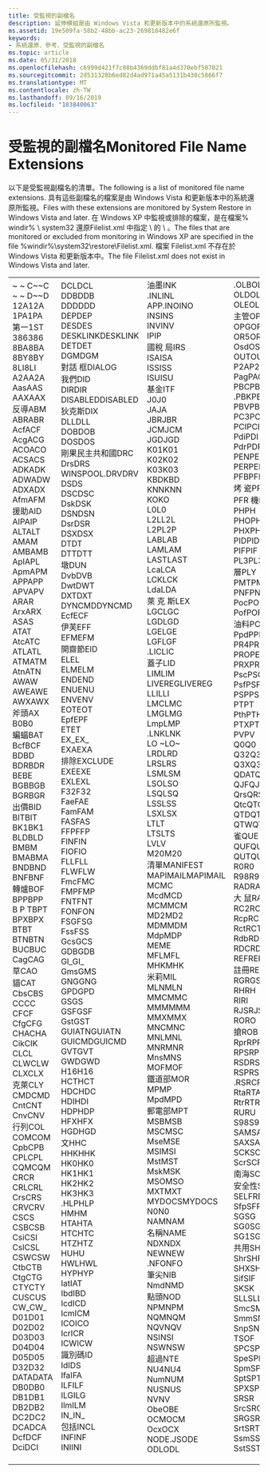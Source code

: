 ```yaml
---
title: 受監視的副檔名
description: 延伸模組是由 Windows Vista 和更新版本中的系統還原所監視。
ms.assetid: 19e509fa-58b2-48bb-ac23-269818482e6f
keywords:
- 系統還原、參考、受監視的副檔名
ms.topic: article
ms.date: 05/31/2018
ms.openlocfilehash: c6999d421f7c08b4369ddbf81a4d370ebf507021
ms.sourcegitcommit: 2d531328b6ed82d4ad971a45a5131b430c5866f7
ms.translationtype: MT
ms.contentlocale: zh-TW
ms.lasthandoff: 09/16/2019
ms.locfileid: "103840063"
---
```

# <a name="monitored-file-name-extensions"></a><span data-ttu-id="a0ec4-104">受監視的副檔名</span><span class="sxs-lookup"><span data-stu-id="a0ec4-104">Monitored File Name Extensions</span></span>

<span data-ttu-id="a0ec4-105">以下是受監視副檔名的清單。</span><span class="sxs-lookup"><span data-stu-id="a0ec4-105">The following is a list of monitored file name extensions.</span></span> <span data-ttu-id="a0ec4-106">具有這些副檔名的檔案是由 Windows Vista 和更新版本中的系統還原所監視。</span><span class="sxs-lookup"><span data-stu-id="a0ec4-106">Files with these extensions are monitored by System Restore in Windows Vista and later.</span></span> <span data-ttu-id="a0ec4-107">在 Windows XP 中監視或排除的檔案，是在檔案% windir% \\ system32 還原Filelist.xml 中指定 \\ 的 \\ 。</span><span class="sxs-lookup"><span data-stu-id="a0ec4-107">The files that are monitored or excluded from monitoring in Windows XP are specified in the file %windir%\\system32\\restore\\Filelist.xml.</span></span> <span data-ttu-id="a0ec4-108">檔案 Filelist.xml 不存在於 Windows Vista 和更新版本中。</span><span class="sxs-lookup"><span data-stu-id="a0ec4-108">The file Filelist.xml does not exist in Windows Vista and later.</span></span>



<table>
<tbody>
<tr class="odd">
<td><dl> <span data-ttu-id="a0ec4-109">~ ~ C</span><span class="sxs-lookup"><span data-stu-id="a0ec4-109">~~C</span></span><br />
<span data-ttu-id="a0ec4-110">~ ~ D</span><span class="sxs-lookup"><span data-stu-id="a0ec4-110">~~D</span></span><br />
<span data-ttu-id="a0ec4-111">12A</span><span class="sxs-lookup"><span data-stu-id="a0ec4-111">12A</span></span><br />
<span data-ttu-id="a0ec4-112">1PA</span><span class="sxs-lookup"><span data-stu-id="a0ec4-112">1PA</span></span><br />
<span data-ttu-id="a0ec4-113">第一</span><span class="sxs-lookup"><span data-stu-id="a0ec4-113">1ST</span></span><br />
<span data-ttu-id="a0ec4-114">386</span><span class="sxs-lookup"><span data-stu-id="a0ec4-114">386</span></span><br />
<span data-ttu-id="a0ec4-115">8BA</span><span class="sxs-lookup"><span data-stu-id="a0ec4-115">8BA</span></span><br />
<span data-ttu-id="a0ec4-116">8BY</span><span class="sxs-lookup"><span data-stu-id="a0ec4-116">8BY</span></span><br />
<span data-ttu-id="a0ec4-117">8LI</span><span class="sxs-lookup"><span data-stu-id="a0ec4-117">8LI</span></span><br />
<span data-ttu-id="a0ec4-118">A2A</span><span class="sxs-lookup"><span data-stu-id="a0ec4-118">A2A</span></span><br />
<span data-ttu-id="a0ec4-119">Aas</span><span class="sxs-lookup"><span data-stu-id="a0ec4-119">AAS</span></span><br />
<span data-ttu-id="a0ec4-120">AAX</span><span class="sxs-lookup"><span data-stu-id="a0ec4-120">AAX</span></span><br />
<span data-ttu-id="a0ec4-121">反導</span><span class="sxs-lookup"><span data-stu-id="a0ec4-121">ABM</span></span><br />
<span data-ttu-id="a0ec4-122">ABR</span><span class="sxs-lookup"><span data-stu-id="a0ec4-122">ABR</span></span><br />
<span data-ttu-id="a0ec4-123">Acf</span><span class="sxs-lookup"><span data-stu-id="a0ec4-123">ACF</span></span><br />
<span data-ttu-id="a0ec4-124">Acg</span><span class="sxs-lookup"><span data-stu-id="a0ec4-124">ACG</span></span><br />
<span data-ttu-id="a0ec4-125">ACO</span><span class="sxs-lookup"><span data-stu-id="a0ec4-125">ACO</span></span><br />
<span data-ttu-id="a0ec4-126">ACS</span><span class="sxs-lookup"><span data-stu-id="a0ec4-126">ACS</span></span><br />
<span data-ttu-id="a0ec4-127">ADK</span><span class="sxs-lookup"><span data-stu-id="a0ec4-127">ADK</span></span><br />
<span data-ttu-id="a0ec4-128">ADW</span><span class="sxs-lookup"><span data-stu-id="a0ec4-128">ADW</span></span><br />
<span data-ttu-id="a0ec4-129">ADX</span><span class="sxs-lookup"><span data-stu-id="a0ec4-129">ADX</span></span><br />
<span data-ttu-id="a0ec4-130">Afm</span><span class="sxs-lookup"><span data-stu-id="a0ec4-130">AFM</span></span><br />
<span data-ttu-id="a0ec4-131">援助</span><span class="sxs-lookup"><span data-stu-id="a0ec4-131">AID</span></span><br />
<span data-ttu-id="a0ec4-132">AIP</span><span class="sxs-lookup"><span data-stu-id="a0ec4-132">AIP</span></span><br />
<span data-ttu-id="a0ec4-133">ALT</span><span class="sxs-lookup"><span data-stu-id="a0ec4-133">ALT</span></span><br />
<span data-ttu-id="a0ec4-134">AM</span><span class="sxs-lookup"><span data-stu-id="a0ec4-134">AM</span></span><br />
<span data-ttu-id="a0ec4-135">AMB</span><span class="sxs-lookup"><span data-stu-id="a0ec4-135">AMB</span></span><br />
<span data-ttu-id="a0ec4-136">Apl</span><span class="sxs-lookup"><span data-stu-id="a0ec4-136">APL</span></span><br />
<span data-ttu-id="a0ec4-137">Apm</span><span class="sxs-lookup"><span data-stu-id="a0ec4-137">APM</span></span><br />
<span data-ttu-id="a0ec4-138">APP</span><span class="sxs-lookup"><span data-stu-id="a0ec4-138">APP</span></span><br />
<span data-ttu-id="a0ec4-139">APV</span><span class="sxs-lookup"><span data-stu-id="a0ec4-139">APV</span></span><br />
<span data-ttu-id="a0ec4-140">AR</span><span class="sxs-lookup"><span data-stu-id="a0ec4-140">AR</span></span><br />
<span data-ttu-id="a0ec4-141">Arx</span><span class="sxs-lookup"><span data-stu-id="a0ec4-141">ARX</span></span><br />
<span data-ttu-id="a0ec4-142">AS</span><span class="sxs-lookup"><span data-stu-id="a0ec4-142">AS</span></span><br />
<span data-ttu-id="a0ec4-143">AT</span><span class="sxs-lookup"><span data-stu-id="a0ec4-143">AT</span></span><br />
<span data-ttu-id="a0ec4-144">Atc</span><span class="sxs-lookup"><span data-stu-id="a0ec4-144">ATC</span></span><br />
<span data-ttu-id="a0ec4-145">ATL</span><span class="sxs-lookup"><span data-stu-id="a0ec4-145">ATL</span></span><br />
<span data-ttu-id="a0ec4-146">ATM</span><span class="sxs-lookup"><span data-stu-id="a0ec4-146">ATM</span></span><br />
<span data-ttu-id="a0ec4-147">Atn</span><span class="sxs-lookup"><span data-stu-id="a0ec4-147">ATN</span></span><br />
<span data-ttu-id="a0ec4-148">AW</span><span class="sxs-lookup"><span data-stu-id="a0ec4-148">AW</span></span><br />
<span data-ttu-id="a0ec4-149">AWE</span><span class="sxs-lookup"><span data-stu-id="a0ec4-149">AWE</span></span><br />
<span data-ttu-id="a0ec4-150">AWX</span><span class="sxs-lookup"><span data-stu-id="a0ec4-150">AWX</span></span><br />
<span data-ttu-id="a0ec4-151">斧頭</span><span class="sxs-lookup"><span data-stu-id="a0ec4-151">AX</span></span><br />
<span data-ttu-id="a0ec4-152">B0</span><span class="sxs-lookup"><span data-stu-id="a0ec4-152">B0</span></span><br />
<span data-ttu-id="a0ec4-153">蝙蝠</span><span class="sxs-lookup"><span data-stu-id="a0ec4-153">BAT</span></span><br />
<span data-ttu-id="a0ec4-154">Bcf</span><span class="sxs-lookup"><span data-stu-id="a0ec4-154">BCF</span></span><br />
<span data-ttu-id="a0ec4-155">BD</span><span class="sxs-lookup"><span data-stu-id="a0ec4-155">BD</span></span><br />
<span data-ttu-id="a0ec4-156">BDR</span><span class="sxs-lookup"><span data-stu-id="a0ec4-156">BDR</span></span><br />
<span data-ttu-id="a0ec4-157">BE</span><span class="sxs-lookup"><span data-stu-id="a0ec4-157">BE</span></span><br />
<span data-ttu-id="a0ec4-158">BGB</span><span class="sxs-lookup"><span data-stu-id="a0ec4-158">BGB</span></span><br />
<span data-ttu-id="a0ec4-159">BGR</span><span class="sxs-lookup"><span data-stu-id="a0ec4-159">BGR</span></span><br />
<span data-ttu-id="a0ec4-160">出價</span><span class="sxs-lookup"><span data-stu-id="a0ec4-160">BID</span></span><br />
<span data-ttu-id="a0ec4-161">BIT</span><span class="sxs-lookup"><span data-stu-id="a0ec4-161">BIT</span></span><br />
<span data-ttu-id="a0ec4-162">BK1</span><span class="sxs-lookup"><span data-stu-id="a0ec4-162">BK1</span></span><br />
<span data-ttu-id="a0ec4-163">BLD</span><span class="sxs-lookup"><span data-stu-id="a0ec4-163">BLD</span></span><br />
<span data-ttu-id="a0ec4-164">BM</span><span class="sxs-lookup"><span data-stu-id="a0ec4-164">BM</span></span><br />
<span data-ttu-id="a0ec4-165">BMA</span><span class="sxs-lookup"><span data-stu-id="a0ec4-165">BMA</span></span><br />
<span data-ttu-id="a0ec4-166">BND</span><span class="sxs-lookup"><span data-stu-id="a0ec4-166">BND</span></span><br />
<span data-ttu-id="a0ec4-167">BNF</span><span class="sxs-lookup"><span data-stu-id="a0ec4-167">BNF</span></span><br />
<span data-ttu-id="a0ec4-168">轉爐</span><span class="sxs-lookup"><span data-stu-id="a0ec4-168">BOF</span></span><br />
<span data-ttu-id="a0ec4-169">BPP</span><span class="sxs-lookup"><span data-stu-id="a0ec4-169">BPP</span></span><br />
<span data-ttu-id="a0ec4-170">B P T</span><span class="sxs-lookup"><span data-stu-id="a0ec4-170">BPT</span></span><br />
<span data-ttu-id="a0ec4-171">BPX</span><span class="sxs-lookup"><span data-stu-id="a0ec4-171">BPX</span></span><br />
<span data-ttu-id="a0ec4-172">BT</span><span class="sxs-lookup"><span data-stu-id="a0ec4-172">BT</span></span><br />
<span data-ttu-id="a0ec4-173">BTN</span><span class="sxs-lookup"><span data-stu-id="a0ec4-173">BTN</span></span><br />
<span data-ttu-id="a0ec4-174">BUC</span><span class="sxs-lookup"><span data-stu-id="a0ec4-174">BUC</span></span><br />
<span data-ttu-id="a0ec4-175">Cag</span><span class="sxs-lookup"><span data-stu-id="a0ec4-175">CAG</span></span><br />
<span data-ttu-id="a0ec4-176">草</span><span class="sxs-lookup"><span data-stu-id="a0ec4-176">CAO</span></span><br />
<span data-ttu-id="a0ec4-177">貓</span><span class="sxs-lookup"><span data-stu-id="a0ec4-177">CAT</span></span><br />
<span data-ttu-id="a0ec4-178">Cbs</span><span class="sxs-lookup"><span data-stu-id="a0ec4-178">CBS</span></span><br />
<span data-ttu-id="a0ec4-179">CC</span><span class="sxs-lookup"><span data-stu-id="a0ec4-179">CC</span></span><br />
<span data-ttu-id="a0ec4-180">CF</span><span class="sxs-lookup"><span data-stu-id="a0ec4-180">CF</span></span><br />
<span data-ttu-id="a0ec4-181">Cfg</span><span class="sxs-lookup"><span data-stu-id="a0ec4-181">CFG</span></span><br />
<span data-ttu-id="a0ec4-182">CHA</span><span class="sxs-lookup"><span data-stu-id="a0ec4-182">CHA</span></span><br />
<span data-ttu-id="a0ec4-183">Cik</span><span class="sxs-lookup"><span data-stu-id="a0ec4-183">CIK</span></span><br />
<span data-ttu-id="a0ec4-184">CL</span><span class="sxs-lookup"><span data-stu-id="a0ec4-184">CL</span></span><br />
<span data-ttu-id="a0ec4-185">CLW</span><span class="sxs-lookup"><span data-stu-id="a0ec4-185">CLW</span></span><br />
<span data-ttu-id="a0ec4-186">CLX</span><span class="sxs-lookup"><span data-stu-id="a0ec4-186">CLX</span></span><br />
<span data-ttu-id="a0ec4-187">克萊</span><span class="sxs-lookup"><span data-stu-id="a0ec4-187">CLY</span></span><br />
<span data-ttu-id="a0ec4-188">CMD</span><span class="sxs-lookup"><span data-stu-id="a0ec4-188">CMD</span></span><br />
<span data-ttu-id="a0ec4-189">Cnt</span><span class="sxs-lookup"><span data-stu-id="a0ec4-189">CNT</span></span><br />
<span data-ttu-id="a0ec4-190">Cnv</span><span class="sxs-lookup"><span data-stu-id="a0ec4-190">CNV</span></span><br />
<span data-ttu-id="a0ec4-191">行列</span><span class="sxs-lookup"><span data-stu-id="a0ec4-191">COL</span></span><br />
<span data-ttu-id="a0ec4-192">COM</span><span class="sxs-lookup"><span data-stu-id="a0ec4-192">COM</span></span><br />
<span data-ttu-id="a0ec4-193">Cpb</span><span class="sxs-lookup"><span data-stu-id="a0ec4-193">CPB</span></span><br />
<span data-ttu-id="a0ec4-194">CPL</span><span class="sxs-lookup"><span data-stu-id="a0ec4-194">CPL</span></span><br />
<span data-ttu-id="a0ec4-195">CQM</span><span class="sxs-lookup"><span data-stu-id="a0ec4-195">CQM</span></span><br />
<span data-ttu-id="a0ec4-196">CR</span><span class="sxs-lookup"><span data-stu-id="a0ec4-196">CR</span></span><br />
<span data-ttu-id="a0ec4-197">CRL</span><span class="sxs-lookup"><span data-stu-id="a0ec4-197">CRL</span></span><br />
<span data-ttu-id="a0ec4-198">Crs</span><span class="sxs-lookup"><span data-stu-id="a0ec4-198">CRS</span></span><br />
<span data-ttu-id="a0ec4-199">CRV</span><span class="sxs-lookup"><span data-stu-id="a0ec4-199">CRV</span></span><br />
<span data-ttu-id="a0ec4-200">CS</span><span class="sxs-lookup"><span data-stu-id="a0ec4-200">CS</span></span><br />
<span data-ttu-id="a0ec4-201">CSB</span><span class="sxs-lookup"><span data-stu-id="a0ec4-201">CSB</span></span><br />
<span data-ttu-id="a0ec4-202">Csi</span><span class="sxs-lookup"><span data-stu-id="a0ec4-202">CSI</span></span><br />
<span data-ttu-id="a0ec4-203">Csl</span><span class="sxs-lookup"><span data-stu-id="a0ec4-203">CSL</span></span><br />
<span data-ttu-id="a0ec4-204">CSW</span><span class="sxs-lookup"><span data-stu-id="a0ec4-204">CSW</span></span><br />
<span data-ttu-id="a0ec4-205">Ctb</span><span class="sxs-lookup"><span data-stu-id="a0ec4-205">CTB</span></span><br />
<span data-ttu-id="a0ec4-206">Ctg</span><span class="sxs-lookup"><span data-stu-id="a0ec4-206">CTG</span></span><br />
<span data-ttu-id="a0ec4-207">CTY</span><span class="sxs-lookup"><span data-stu-id="a0ec4-207">CTY</span></span><br />
<span data-ttu-id="a0ec4-208">CUS</span><span class="sxs-lookup"><span data-stu-id="a0ec4-208">CUS</span></span><br />
<span data-ttu-id="a0ec4-209">CW_</span><span class="sxs-lookup"><span data-stu-id="a0ec4-209">CW_</span></span><br />
<span data-ttu-id="a0ec4-210">D01</span><span class="sxs-lookup"><span data-stu-id="a0ec4-210">D01</span></span><br />
<span data-ttu-id="a0ec4-211">D02</span><span class="sxs-lookup"><span data-stu-id="a0ec4-211">D02</span></span><br />
<span data-ttu-id="a0ec4-212">D03</span><span class="sxs-lookup"><span data-stu-id="a0ec4-212">D03</span></span><br />
<span data-ttu-id="a0ec4-213">D04</span><span class="sxs-lookup"><span data-stu-id="a0ec4-213">D04</span></span><br />
<span data-ttu-id="a0ec4-214">D05</span><span class="sxs-lookup"><span data-stu-id="a0ec4-214">D05</span></span><br />
<span data-ttu-id="a0ec4-215">D32</span><span class="sxs-lookup"><span data-stu-id="a0ec4-215">D32</span></span><br />
<span data-ttu-id="a0ec4-216">DATA</span><span class="sxs-lookup"><span data-stu-id="a0ec4-216">DATA</span></span><br />
<span data-ttu-id="a0ec4-217">DB0</span><span class="sxs-lookup"><span data-stu-id="a0ec4-217">DB0</span></span><br />
<span data-ttu-id="a0ec4-218">DB1</span><span class="sxs-lookup"><span data-stu-id="a0ec4-218">DB1</span></span><br />
<span data-ttu-id="a0ec4-219">DB2</span><span class="sxs-lookup"><span data-stu-id="a0ec4-219">DB2</span></span><br />
<span data-ttu-id="a0ec4-220">DC2</span><span class="sxs-lookup"><span data-stu-id="a0ec4-220">DC2</span></span><br />
<span data-ttu-id="a0ec4-221">DCA</span><span class="sxs-lookup"><span data-stu-id="a0ec4-221">DCA</span></span><br />
<span data-ttu-id="a0ec4-222">Dcf</span><span class="sxs-lookup"><span data-stu-id="a0ec4-222">DCF</span></span><br />
<span data-ttu-id="a0ec4-223">Dci</span><span class="sxs-lookup"><span data-stu-id="a0ec4-223">DCI</span></span><br />
</dl></td>
<td><dl> <span data-ttu-id="a0ec4-224">DCL</span><span class="sxs-lookup"><span data-stu-id="a0ec4-224">DCL</span></span><br />
<span data-ttu-id="a0ec4-225">DDB</span><span class="sxs-lookup"><span data-stu-id="a0ec4-225">DDB</span></span><br />
<span data-ttu-id="a0ec4-226">DDD</span><span class="sxs-lookup"><span data-stu-id="a0ec4-226">DDD</span></span><br />
<span data-ttu-id="a0ec4-227">DEP</span><span class="sxs-lookup"><span data-stu-id="a0ec4-227">DEP</span></span><br />
<span data-ttu-id="a0ec4-228">DES</span><span class="sxs-lookup"><span data-stu-id="a0ec4-228">DES</span></span><br />
<span data-ttu-id="a0ec4-229">DESKLINK</span><span class="sxs-lookup"><span data-stu-id="a0ec4-229">DESKLINK</span></span><br />
<span data-ttu-id="a0ec4-230">DET</span><span class="sxs-lookup"><span data-stu-id="a0ec4-230">DET</span></span><br />
<span data-ttu-id="a0ec4-231">DGM</span><span class="sxs-lookup"><span data-stu-id="a0ec4-231">DGM</span></span><br />
<span data-ttu-id="a0ec4-232">對話 框</span><span class="sxs-lookup"><span data-stu-id="a0ec4-232">DIALOG</span></span><br />
<span data-ttu-id="a0ec4-233">我們</span><span class="sxs-lookup"><span data-stu-id="a0ec4-233">DID</span></span><br />
<span data-ttu-id="a0ec4-234">DIR</span><span class="sxs-lookup"><span data-stu-id="a0ec4-234">DIR</span></span><br />
<span data-ttu-id="a0ec4-235">DISABLED</span><span class="sxs-lookup"><span data-stu-id="a0ec4-235">DISABLED</span></span><br />
<span data-ttu-id="a0ec4-236">狄克斯</span><span class="sxs-lookup"><span data-stu-id="a0ec4-236">DIX</span></span><br />
<span data-ttu-id="a0ec4-237">DLL</span><span class="sxs-lookup"><span data-stu-id="a0ec4-237">DLL</span></span><br />
<span data-ttu-id="a0ec4-238">DOB</span><span class="sxs-lookup"><span data-stu-id="a0ec4-238">DOB</span></span><br />
<span data-ttu-id="a0ec4-239">DOS</span><span class="sxs-lookup"><span data-stu-id="a0ec4-239">DOS</span></span><br />
<span data-ttu-id="a0ec4-240">剛果民主共和國</span><span class="sxs-lookup"><span data-stu-id="a0ec4-240">DRC</span></span><br />
<span data-ttu-id="a0ec4-241">Drs</span><span class="sxs-lookup"><span data-stu-id="a0ec4-241">DRS</span></span><br />
<span data-ttu-id="a0ec4-242">WINSPOOL.DRV</span><span class="sxs-lookup"><span data-stu-id="a0ec4-242">DRV</span></span><br />
<span data-ttu-id="a0ec4-243">DS</span><span class="sxs-lookup"><span data-stu-id="a0ec4-243">DS</span></span><br />
<span data-ttu-id="a0ec4-244">DSC</span><span class="sxs-lookup"><span data-stu-id="a0ec4-244">DSC</span></span><br />
<span data-ttu-id="a0ec4-245">Dsk</span><span class="sxs-lookup"><span data-stu-id="a0ec4-245">DSK</span></span><br />
<span data-ttu-id="a0ec4-246">DSN</span><span class="sxs-lookup"><span data-stu-id="a0ec4-246">DSN</span></span><br />
<span data-ttu-id="a0ec4-247">Dsr</span><span class="sxs-lookup"><span data-stu-id="a0ec4-247">DSR</span></span><br />
<span data-ttu-id="a0ec4-248">DSX</span><span class="sxs-lookup"><span data-stu-id="a0ec4-248">DSX</span></span><br />
<span data-ttu-id="a0ec4-249">DT</span><span class="sxs-lookup"><span data-stu-id="a0ec4-249">DT</span></span><br />
<span data-ttu-id="a0ec4-250">DTT</span><span class="sxs-lookup"><span data-stu-id="a0ec4-250">DTT</span></span><br />
<span data-ttu-id="a0ec4-251">墩</span><span class="sxs-lookup"><span data-stu-id="a0ec4-251">DUN</span></span><br />
<span data-ttu-id="a0ec4-252">Dvb</span><span class="sxs-lookup"><span data-stu-id="a0ec4-252">DVB</span></span><br />
<span data-ttu-id="a0ec4-253">Dwt</span><span class="sxs-lookup"><span data-stu-id="a0ec4-253">DWT</span></span><br />
<span data-ttu-id="a0ec4-254">DXT</span><span class="sxs-lookup"><span data-stu-id="a0ec4-254">DXT</span></span><br />
<span data-ttu-id="a0ec4-255">DYNCMD</span><span class="sxs-lookup"><span data-stu-id="a0ec4-255">DYNCMD</span></span><br />
<span data-ttu-id="a0ec4-256">Ecf</span><span class="sxs-lookup"><span data-stu-id="a0ec4-256">ECF</span></span><br />
<span data-ttu-id="a0ec4-257">伊芙</span><span class="sxs-lookup"><span data-stu-id="a0ec4-257">EFF</span></span><br />
<span data-ttu-id="a0ec4-258">EFM</span><span class="sxs-lookup"><span data-stu-id="a0ec4-258">EFM</span></span><br />
<span data-ttu-id="a0ec4-259">開齋節</span><span class="sxs-lookup"><span data-stu-id="a0ec4-259">EID</span></span><br />
<span data-ttu-id="a0ec4-260">EL</span><span class="sxs-lookup"><span data-stu-id="a0ec4-260">EL</span></span><br />
<span data-ttu-id="a0ec4-261">ELM</span><span class="sxs-lookup"><span data-stu-id="a0ec4-261">ELM</span></span><br />
<span data-ttu-id="a0ec4-262">END</span><span class="sxs-lookup"><span data-stu-id="a0ec4-262">END</span></span><br />
<span data-ttu-id="a0ec4-263">ENU</span><span class="sxs-lookup"><span data-stu-id="a0ec4-263">ENU</span></span><br />
<span data-ttu-id="a0ec4-264">ENV</span><span class="sxs-lookup"><span data-stu-id="a0ec4-264">ENV</span></span><br />
<span data-ttu-id="a0ec4-265">EOT</span><span class="sxs-lookup"><span data-stu-id="a0ec4-265">EOT</span></span><br />
<span data-ttu-id="a0ec4-266">Epf</span><span class="sxs-lookup"><span data-stu-id="a0ec4-266">EPF</span></span><br />
<span data-ttu-id="a0ec4-267">ET</span><span class="sxs-lookup"><span data-stu-id="a0ec4-267">ET</span></span><br />
<span data-ttu-id="a0ec4-268">EX_</span><span class="sxs-lookup"><span data-stu-id="a0ec4-268">EX_</span></span><br />
<span data-ttu-id="a0ec4-269">EXA</span><span class="sxs-lookup"><span data-stu-id="a0ec4-269">EXA</span></span><br />
<span data-ttu-id="a0ec4-270">排除</span><span class="sxs-lookup"><span data-stu-id="a0ec4-270">EXCLUDE</span></span><br />
<span data-ttu-id="a0ec4-271">EXE</span><span class="sxs-lookup"><span data-stu-id="a0ec4-271">EXE</span></span><br />
<span data-ttu-id="a0ec4-272">EXL</span><span class="sxs-lookup"><span data-stu-id="a0ec4-272">EXL</span></span><br />
<span data-ttu-id="a0ec4-273">F32</span><span class="sxs-lookup"><span data-stu-id="a0ec4-273">F32</span></span><br />
<span data-ttu-id="a0ec4-274">Fae</span><span class="sxs-lookup"><span data-stu-id="a0ec4-274">FAE</span></span><br />
<span data-ttu-id="a0ec4-275">Fam</span><span class="sxs-lookup"><span data-stu-id="a0ec4-275">FAM</span></span><br />
<span data-ttu-id="a0ec4-276">FAS</span><span class="sxs-lookup"><span data-stu-id="a0ec4-276">FAS</span></span><br />
<span data-ttu-id="a0ec4-277">FFP</span><span class="sxs-lookup"><span data-stu-id="a0ec4-277">FFP</span></span><br />
<span data-ttu-id="a0ec4-278">FIN</span><span class="sxs-lookup"><span data-stu-id="a0ec4-278">FIN</span></span><br />
<span data-ttu-id="a0ec4-279">FIO</span><span class="sxs-lookup"><span data-stu-id="a0ec4-279">FIO</span></span><br />
<span data-ttu-id="a0ec4-280">FLL</span><span class="sxs-lookup"><span data-stu-id="a0ec4-280">FLL</span></span><br />
<span data-ttu-id="a0ec4-281">FLW</span><span class="sxs-lookup"><span data-stu-id="a0ec4-281">FLW</span></span><br />
<span data-ttu-id="a0ec4-282">Fmc</span><span class="sxs-lookup"><span data-stu-id="a0ec4-282">FMC</span></span><br />
<span data-ttu-id="a0ec4-283">FMP</span><span class="sxs-lookup"><span data-stu-id="a0ec4-283">FMP</span></span><br />
<span data-ttu-id="a0ec4-284">FNT</span><span class="sxs-lookup"><span data-stu-id="a0ec4-284">FNT</span></span><br />
<span data-ttu-id="a0ec4-285">FON</span><span class="sxs-lookup"><span data-stu-id="a0ec4-285">FON</span></span><br />
<span data-ttu-id="a0ec4-286">FSG</span><span class="sxs-lookup"><span data-stu-id="a0ec4-286">FSG</span></span><br />
<span data-ttu-id="a0ec4-287">Fss</span><span class="sxs-lookup"><span data-stu-id="a0ec4-287">FSS</span></span><br />
<span data-ttu-id="a0ec4-288">Gcs</span><span class="sxs-lookup"><span data-stu-id="a0ec4-288">GCS</span></span><br />
<span data-ttu-id="a0ec4-289">GDB</span><span class="sxs-lookup"><span data-stu-id="a0ec4-289">GDB</span></span><br />
<span data-ttu-id="a0ec4-290">GI_</span><span class="sxs-lookup"><span data-stu-id="a0ec4-290">GI_</span></span><br />
<span data-ttu-id="a0ec4-291">Gms</span><span class="sxs-lookup"><span data-stu-id="a0ec4-291">GMS</span></span><br />
<span data-ttu-id="a0ec4-292">GNG</span><span class="sxs-lookup"><span data-stu-id="a0ec4-292">GNG</span></span><br />
<span data-ttu-id="a0ec4-293">GPD</span><span class="sxs-lookup"><span data-stu-id="a0ec4-293">GPD</span></span><br />
<span data-ttu-id="a0ec4-294">GS</span><span class="sxs-lookup"><span data-stu-id="a0ec4-294">GS</span></span><br />
<span data-ttu-id="a0ec4-295">GSF</span><span class="sxs-lookup"><span data-stu-id="a0ec4-295">GSF</span></span><br />
<span data-ttu-id="a0ec4-296">Gst</span><span class="sxs-lookup"><span data-stu-id="a0ec4-296">GST</span></span><br />
<span data-ttu-id="a0ec4-297">GUIATN</span><span class="sxs-lookup"><span data-stu-id="a0ec4-297">GUIATN</span></span><br />
<span data-ttu-id="a0ec4-298">GUICMD</span><span class="sxs-lookup"><span data-stu-id="a0ec4-298">GUICMD</span></span><br />
<span data-ttu-id="a0ec4-299">GVT</span><span class="sxs-lookup"><span data-stu-id="a0ec4-299">GVT</span></span><br />
<span data-ttu-id="a0ec4-300">GWD</span><span class="sxs-lookup"><span data-stu-id="a0ec4-300">GWD</span></span><br />
<span data-ttu-id="a0ec4-301">H16</span><span class="sxs-lookup"><span data-stu-id="a0ec4-301">H16</span></span><br />
<span data-ttu-id="a0ec4-302">HCT</span><span class="sxs-lookup"><span data-stu-id="a0ec4-302">HCT</span></span><br />
<span data-ttu-id="a0ec4-303">HDC</span><span class="sxs-lookup"><span data-stu-id="a0ec4-303">HDC</span></span><br />
<span data-ttu-id="a0ec4-304">HDI</span><span class="sxs-lookup"><span data-stu-id="a0ec4-304">HDI</span></span><br />
<span data-ttu-id="a0ec4-305">HDP</span><span class="sxs-lookup"><span data-stu-id="a0ec4-305">HDP</span></span><br />
<span data-ttu-id="a0ec4-306">HFX</span><span class="sxs-lookup"><span data-stu-id="a0ec4-306">HFX</span></span><br />
<span data-ttu-id="a0ec4-307">HGD</span><span class="sxs-lookup"><span data-stu-id="a0ec4-307">HGD</span></span><br />
<span data-ttu-id="a0ec4-308">文</span><span class="sxs-lookup"><span data-stu-id="a0ec4-308">HHC</span></span><br />
<span data-ttu-id="a0ec4-309">HHK</span><span class="sxs-lookup"><span data-stu-id="a0ec4-309">HHK</span></span><br />
<span data-ttu-id="a0ec4-310">HK0</span><span class="sxs-lookup"><span data-stu-id="a0ec4-310">HK0</span></span><br />
<span data-ttu-id="a0ec4-311">HK1</span><span class="sxs-lookup"><span data-stu-id="a0ec4-311">HK1</span></span><br />
<span data-ttu-id="a0ec4-312">HK2</span><span class="sxs-lookup"><span data-stu-id="a0ec4-312">HK2</span></span><br />
<span data-ttu-id="a0ec4-313">HK3</span><span class="sxs-lookup"><span data-stu-id="a0ec4-313">HK3</span></span><br />
<span data-ttu-id="a0ec4-314">.HLP</span><span class="sxs-lookup"><span data-stu-id="a0ec4-314">HLP</span></span><br />
<span data-ttu-id="a0ec4-315">HM</span><span class="sxs-lookup"><span data-stu-id="a0ec4-315">HM</span></span><br />
<span data-ttu-id="a0ec4-316">HTA</span><span class="sxs-lookup"><span data-stu-id="a0ec4-316">HTA</span></span><br />
<span data-ttu-id="a0ec4-317">HTC</span><span class="sxs-lookup"><span data-stu-id="a0ec4-317">HTC</span></span><br />
<span data-ttu-id="a0ec4-318">HTZ</span><span class="sxs-lookup"><span data-stu-id="a0ec4-318">HTZ</span></span><br />
<span data-ttu-id="a0ec4-319">HU</span><span class="sxs-lookup"><span data-stu-id="a0ec4-319">HU</span></span><br />
<span data-ttu-id="a0ec4-320">HWL</span><span class="sxs-lookup"><span data-stu-id="a0ec4-320">HWL</span></span><br />
<span data-ttu-id="a0ec4-321">HYP</span><span class="sxs-lookup"><span data-stu-id="a0ec4-321">HYP</span></span><br />
<span data-ttu-id="a0ec4-322">Iat</span><span class="sxs-lookup"><span data-stu-id="a0ec4-322">IAT</span></span><br />
<span data-ttu-id="a0ec4-323">Ibd</span><span class="sxs-lookup"><span data-stu-id="a0ec4-323">IBD</span></span><br />
<span data-ttu-id="a0ec4-324">Icd</span><span class="sxs-lookup"><span data-stu-id="a0ec4-324">ICD</span></span><br />
<span data-ttu-id="a0ec4-325">Icm</span><span class="sxs-lookup"><span data-stu-id="a0ec4-325">ICM</span></span><br />
<span data-ttu-id="a0ec4-326">ICO</span><span class="sxs-lookup"><span data-stu-id="a0ec4-326">ICO</span></span><br />
<span data-ttu-id="a0ec4-327">Icr</span><span class="sxs-lookup"><span data-stu-id="a0ec4-327">ICR</span></span><br />
<span data-ttu-id="a0ec4-328">ICW</span><span class="sxs-lookup"><span data-stu-id="a0ec4-328">ICW</span></span><br />
<span data-ttu-id="a0ec4-329">識別碼</span><span class="sxs-lookup"><span data-stu-id="a0ec4-329">ID</span></span><br />
<span data-ttu-id="a0ec4-330">Id</span><span class="sxs-lookup"><span data-stu-id="a0ec4-330">IDS</span></span><br />
<span data-ttu-id="a0ec4-331">Ifa</span><span class="sxs-lookup"><span data-stu-id="a0ec4-331">IFA</span></span><br />
<span data-ttu-id="a0ec4-332">ILF</span><span class="sxs-lookup"><span data-stu-id="a0ec4-332">ILF</span></span><br />
<span data-ttu-id="a0ec4-333">ILG</span><span class="sxs-lookup"><span data-stu-id="a0ec4-333">ILG</span></span><br />
<span data-ttu-id="a0ec4-334">Ilm</span><span class="sxs-lookup"><span data-stu-id="a0ec4-334">ILM</span></span><br />
<span data-ttu-id="a0ec4-335">IN_</span><span class="sxs-lookup"><span data-stu-id="a0ec4-335">IN_</span></span><br />
<span data-ttu-id="a0ec4-336">包括</span><span class="sxs-lookup"><span data-stu-id="a0ec4-336">INCL</span></span><br />
<span data-ttu-id="a0ec4-337">INF</span><span class="sxs-lookup"><span data-stu-id="a0ec4-337">INF</span></span><br />
<span data-ttu-id="a0ec4-338">INI</span><span class="sxs-lookup"><span data-stu-id="a0ec4-338">INI</span></span><br />
</dl></td>
<td><dl> <span data-ttu-id="a0ec4-339">油墨</span><span class="sxs-lookup"><span data-stu-id="a0ec4-339">INK</span></span><br />
<span data-ttu-id="a0ec4-340">.INL</span><span class="sxs-lookup"><span data-stu-id="a0ec4-340">INL</span></span><br />
<span data-ttu-id="a0ec4-341">APP.INO</span><span class="sxs-lookup"><span data-stu-id="a0ec4-341">INO</span></span><br />
<span data-ttu-id="a0ec4-342">INS</span><span class="sxs-lookup"><span data-stu-id="a0ec4-342">INS</span></span><br />
<span data-ttu-id="a0ec4-343">INV</span><span class="sxs-lookup"><span data-stu-id="a0ec4-343">INV</span></span><br />
<span data-ttu-id="a0ec4-344">IP</span><span class="sxs-lookup"><span data-stu-id="a0ec4-344">IP</span></span><br />
<span data-ttu-id="a0ec4-345">國稅 局</span><span class="sxs-lookup"><span data-stu-id="a0ec4-345">IRS</span></span><br />
<span data-ttu-id="a0ec4-346">ISA</span><span class="sxs-lookup"><span data-stu-id="a0ec4-346">ISA</span></span><br />
<span data-ttu-id="a0ec4-347">ISS</span><span class="sxs-lookup"><span data-stu-id="a0ec4-347">ISS</span></span><br />
<span data-ttu-id="a0ec4-348">ISU</span><span class="sxs-lookup"><span data-stu-id="a0ec4-348">ISU</span></span><br />
<span data-ttu-id="a0ec4-349">基金</span><span class="sxs-lookup"><span data-stu-id="a0ec4-349">ITF</span></span><br />
<span data-ttu-id="a0ec4-350">J0</span><span class="sxs-lookup"><span data-stu-id="a0ec4-350">J0</span></span><br />
<span data-ttu-id="a0ec4-351">JA</span><span class="sxs-lookup"><span data-stu-id="a0ec4-351">JA</span></span><br />
<span data-ttu-id="a0ec4-352">JBR</span><span class="sxs-lookup"><span data-stu-id="a0ec4-352">JBR</span></span><br />
<span data-ttu-id="a0ec4-353">JCM</span><span class="sxs-lookup"><span data-stu-id="a0ec4-353">JCM</span></span><br />
<span data-ttu-id="a0ec4-354">JGD</span><span class="sxs-lookup"><span data-stu-id="a0ec4-354">JGD</span></span><br />
<span data-ttu-id="a0ec4-355">K01</span><span class="sxs-lookup"><span data-stu-id="a0ec4-355">K01</span></span><br />
<span data-ttu-id="a0ec4-356">K02</span><span class="sxs-lookup"><span data-stu-id="a0ec4-356">K02</span></span><br />
<span data-ttu-id="a0ec4-357">K03</span><span class="sxs-lookup"><span data-stu-id="a0ec4-357">K03</span></span><br />
<span data-ttu-id="a0ec4-358">KBD</span><span class="sxs-lookup"><span data-stu-id="a0ec4-358">KBD</span></span><br />
<span data-ttu-id="a0ec4-359">KNN</span><span class="sxs-lookup"><span data-stu-id="a0ec4-359">KNN</span></span><br />
<span data-ttu-id="a0ec4-360">KO</span><span class="sxs-lookup"><span data-stu-id="a0ec4-360">KO</span></span><br />
<span data-ttu-id="a0ec4-361">L0</span><span class="sxs-lookup"><span data-stu-id="a0ec4-361">L0</span></span><br />
<span data-ttu-id="a0ec4-362">L2L</span><span class="sxs-lookup"><span data-stu-id="a0ec4-362">L2L</span></span><br />
<span data-ttu-id="a0ec4-363">L2P</span><span class="sxs-lookup"><span data-stu-id="a0ec4-363">L2P</span></span><br />
<span data-ttu-id="a0ec4-364">LAB</span><span class="sxs-lookup"><span data-stu-id="a0ec4-364">LAB</span></span><br />
<span data-ttu-id="a0ec4-365">LAM</span><span class="sxs-lookup"><span data-stu-id="a0ec4-365">LAM</span></span><br />
<span data-ttu-id="a0ec4-366">LAST</span><span class="sxs-lookup"><span data-stu-id="a0ec4-366">LAST</span></span><br />
<span data-ttu-id="a0ec4-367">Lca</span><span class="sxs-lookup"><span data-stu-id="a0ec4-367">LCA</span></span><br />
<span data-ttu-id="a0ec4-368">LCK</span><span class="sxs-lookup"><span data-stu-id="a0ec4-368">LCK</span></span><br />
<span data-ttu-id="a0ec4-369">Lda</span><span class="sxs-lookup"><span data-stu-id="a0ec4-369">LDA</span></span><br />
<span data-ttu-id="a0ec4-370">萊 克 斯</span><span class="sxs-lookup"><span data-stu-id="a0ec4-370">LEX</span></span><br />
<span data-ttu-id="a0ec4-371">LGC</span><span class="sxs-lookup"><span data-stu-id="a0ec4-371">LGC</span></span><br />
<span data-ttu-id="a0ec4-372">LGD</span><span class="sxs-lookup"><span data-stu-id="a0ec4-372">LGD</span></span><br />
<span data-ttu-id="a0ec4-373">LGE</span><span class="sxs-lookup"><span data-stu-id="a0ec4-373">LGE</span></span><br />
<span data-ttu-id="a0ec4-374">LGF</span><span class="sxs-lookup"><span data-stu-id="a0ec4-374">LGF</span></span><br />
<span data-ttu-id="a0ec4-375">.LIC</span><span class="sxs-lookup"><span data-stu-id="a0ec4-375">LIC</span></span><br />
<span data-ttu-id="a0ec4-376">蓋子</span><span class="sxs-lookup"><span data-stu-id="a0ec4-376">LID</span></span><br />
<span data-ttu-id="a0ec4-377">LIM</span><span class="sxs-lookup"><span data-stu-id="a0ec4-377">LIM</span></span><br />
<span data-ttu-id="a0ec4-378">LIVEREG</span><span class="sxs-lookup"><span data-stu-id="a0ec4-378">LIVEREG</span></span><br />
<span data-ttu-id="a0ec4-379">LLI</span><span class="sxs-lookup"><span data-stu-id="a0ec4-379">LLI</span></span><br />
<span data-ttu-id="a0ec4-380">LMC</span><span class="sxs-lookup"><span data-stu-id="a0ec4-380">LMC</span></span><br />
<span data-ttu-id="a0ec4-381">LMG</span><span class="sxs-lookup"><span data-stu-id="a0ec4-381">LMG</span></span><br />
<span data-ttu-id="a0ec4-382">Lmp</span><span class="sxs-lookup"><span data-stu-id="a0ec4-382">LMP</span></span><br />
<span data-ttu-id="a0ec4-383">.LNK</span><span class="sxs-lookup"><span data-stu-id="a0ec4-383">LNK</span></span><br />
<span data-ttu-id="a0ec4-384">LO ~</span><span class="sxs-lookup"><span data-stu-id="a0ec4-384">LO~</span></span><br />
<span data-ttu-id="a0ec4-385">LRD</span><span class="sxs-lookup"><span data-stu-id="a0ec4-385">LRD</span></span><br />
<span data-ttu-id="a0ec4-386">LRS</span><span class="sxs-lookup"><span data-stu-id="a0ec4-386">LRS</span></span><br />
<span data-ttu-id="a0ec4-387">LSM</span><span class="sxs-lookup"><span data-stu-id="a0ec4-387">LSM</span></span><br />
<span data-ttu-id="a0ec4-388">LSO</span><span class="sxs-lookup"><span data-stu-id="a0ec4-388">LSO</span></span><br />
<span data-ttu-id="a0ec4-389">LSQ</span><span class="sxs-lookup"><span data-stu-id="a0ec4-389">LSQ</span></span><br />
<span data-ttu-id="a0ec4-390">LSS</span><span class="sxs-lookup"><span data-stu-id="a0ec4-390">LSS</span></span><br />
<span data-ttu-id="a0ec4-391">LSX</span><span class="sxs-lookup"><span data-stu-id="a0ec4-391">LSX</span></span><br />
<span data-ttu-id="a0ec4-392">LT</span><span class="sxs-lookup"><span data-stu-id="a0ec4-392">LT</span></span><br />
<span data-ttu-id="a0ec4-393">LTS</span><span class="sxs-lookup"><span data-stu-id="a0ec4-393">LTS</span></span><br />
<span data-ttu-id="a0ec4-394">LV</span><span class="sxs-lookup"><span data-stu-id="a0ec4-394">LV</span></span><br />
<span data-ttu-id="a0ec4-395">M20</span><span class="sxs-lookup"><span data-stu-id="a0ec4-395">M20</span></span><br />
<span data-ttu-id="a0ec4-396">清單</span><span class="sxs-lookup"><span data-stu-id="a0ec4-396">MANIFEST</span></span><br />
<span data-ttu-id="a0ec4-397">MAPIMAIL</span><span class="sxs-lookup"><span data-stu-id="a0ec4-397">MAPIMAIL</span></span><br />
<span data-ttu-id="a0ec4-398">MC</span><span class="sxs-lookup"><span data-stu-id="a0ec4-398">MC</span></span><br />
<span data-ttu-id="a0ec4-399">Mcd</span><span class="sxs-lookup"><span data-stu-id="a0ec4-399">MCD</span></span><br />
<span data-ttu-id="a0ec4-400">MCM</span><span class="sxs-lookup"><span data-stu-id="a0ec4-400">MCM</span></span><br />
<span data-ttu-id="a0ec4-401">MD2</span><span class="sxs-lookup"><span data-stu-id="a0ec4-401">MD2</span></span><br />
<span data-ttu-id="a0ec4-402">MDM</span><span class="sxs-lookup"><span data-stu-id="a0ec4-402">MDM</span></span><br />
<span data-ttu-id="a0ec4-403">Mdp</span><span class="sxs-lookup"><span data-stu-id="a0ec4-403">MDP</span></span><br />
<span data-ttu-id="a0ec4-404">ME</span><span class="sxs-lookup"><span data-stu-id="a0ec4-404">ME</span></span><br />
<span data-ttu-id="a0ec4-405">MFL</span><span class="sxs-lookup"><span data-stu-id="a0ec4-405">MFL</span></span><br />
<span data-ttu-id="a0ec4-406">MHK</span><span class="sxs-lookup"><span data-stu-id="a0ec4-406">MHK</span></span><br />
<span data-ttu-id="a0ec4-407">米莉</span><span class="sxs-lookup"><span data-stu-id="a0ec4-407">MIL</span></span><br />
<span data-ttu-id="a0ec4-408">MLN</span><span class="sxs-lookup"><span data-stu-id="a0ec4-408">MLN</span></span><br />
<span data-ttu-id="a0ec4-409">MMC</span><span class="sxs-lookup"><span data-stu-id="a0ec4-409">MMC</span></span><br />
<span data-ttu-id="a0ec4-410">MMM</span><span class="sxs-lookup"><span data-stu-id="a0ec4-410">MMM</span></span><br />
<span data-ttu-id="a0ec4-411">MMX</span><span class="sxs-lookup"><span data-stu-id="a0ec4-411">MMX</span></span><br />
<span data-ttu-id="a0ec4-412">MNC</span><span class="sxs-lookup"><span data-stu-id="a0ec4-412">MNC</span></span><br />
<span data-ttu-id="a0ec4-413">MNL</span><span class="sxs-lookup"><span data-stu-id="a0ec4-413">MNL</span></span><br />
<span data-ttu-id="a0ec4-414">MNR</span><span class="sxs-lookup"><span data-stu-id="a0ec4-414">MNR</span></span><br />
<span data-ttu-id="a0ec4-415">Mns</span><span class="sxs-lookup"><span data-stu-id="a0ec4-415">MNS</span></span><br />
<span data-ttu-id="a0ec4-416">MOF</span><span class="sxs-lookup"><span data-stu-id="a0ec4-416">MOF</span></span><br />
<span data-ttu-id="a0ec4-417">鐵道部</span><span class="sxs-lookup"><span data-stu-id="a0ec4-417">MOR</span></span><br />
<span data-ttu-id="a0ec4-418">MP</span><span class="sxs-lookup"><span data-stu-id="a0ec4-418">MP</span></span><br />
<span data-ttu-id="a0ec4-419">Mpd</span><span class="sxs-lookup"><span data-stu-id="a0ec4-419">MPD</span></span><br />
<span data-ttu-id="a0ec4-420">郵電部</span><span class="sxs-lookup"><span data-stu-id="a0ec4-420">MPT</span></span><br />
<span data-ttu-id="a0ec4-421">MSB</span><span class="sxs-lookup"><span data-stu-id="a0ec4-421">MSB</span></span><br />
<span data-ttu-id="a0ec4-422">MSC</span><span class="sxs-lookup"><span data-stu-id="a0ec4-422">MSC</span></span><br />
<span data-ttu-id="a0ec4-423">Mse</span><span class="sxs-lookup"><span data-stu-id="a0ec4-423">MSE</span></span><br />
<span data-ttu-id="a0ec4-424">MSI</span><span class="sxs-lookup"><span data-stu-id="a0ec4-424">MSI</span></span><br />
<span data-ttu-id="a0ec4-425">Mst</span><span class="sxs-lookup"><span data-stu-id="a0ec4-425">MST</span></span><br />
<span data-ttu-id="a0ec4-426">Msk</span><span class="sxs-lookup"><span data-stu-id="a0ec4-426">MSK</span></span><br />
<span data-ttu-id="a0ec4-427">MSO</span><span class="sxs-lookup"><span data-stu-id="a0ec4-427">MSO</span></span><br />
<span data-ttu-id="a0ec4-428">MXT</span><span class="sxs-lookup"><span data-stu-id="a0ec4-428">MXT</span></span><br />
<span data-ttu-id="a0ec4-429">MYDOCS</span><span class="sxs-lookup"><span data-stu-id="a0ec4-429">MYDOCS</span></span><br />
<span data-ttu-id="a0ec4-430">N0</span><span class="sxs-lookup"><span data-stu-id="a0ec4-430">N0</span></span><br />
<span data-ttu-id="a0ec4-431">NAM</span><span class="sxs-lookup"><span data-stu-id="a0ec4-431">NAM</span></span><br />
<span data-ttu-id="a0ec4-432">名稱</span><span class="sxs-lookup"><span data-stu-id="a0ec4-432">NAME</span></span><br />
<span data-ttu-id="a0ec4-433">NDX</span><span class="sxs-lookup"><span data-stu-id="a0ec4-433">NDX</span></span><br />
<span data-ttu-id="a0ec4-434">NEW</span><span class="sxs-lookup"><span data-stu-id="a0ec4-434">NEW</span></span><br />
<span data-ttu-id="a0ec4-435">.NFO</span><span class="sxs-lookup"><span data-stu-id="a0ec4-435">NFO</span></span><br />
<span data-ttu-id="a0ec4-436">筆尖</span><span class="sxs-lookup"><span data-stu-id="a0ec4-436">NIB</span></span><br />
<span data-ttu-id="a0ec4-437">Nmd</span><span class="sxs-lookup"><span data-stu-id="a0ec4-437">NMD</span></span><br />
<span data-ttu-id="a0ec4-438">點頭</span><span class="sxs-lookup"><span data-stu-id="a0ec4-438">NOD</span></span><br />
<span data-ttu-id="a0ec4-439">NPM</span><span class="sxs-lookup"><span data-stu-id="a0ec4-439">NPM</span></span><br />
<span data-ttu-id="a0ec4-440">NQM</span><span class="sxs-lookup"><span data-stu-id="a0ec4-440">NQM</span></span><br />
<span data-ttu-id="a0ec4-441">NQV</span><span class="sxs-lookup"><span data-stu-id="a0ec4-441">NQV</span></span><br />
<span data-ttu-id="a0ec4-442">NSI</span><span class="sxs-lookup"><span data-stu-id="a0ec4-442">NSI</span></span><br />
<span data-ttu-id="a0ec4-443">NSW</span><span class="sxs-lookup"><span data-stu-id="a0ec4-443">NSW</span></span><br />
<span data-ttu-id="a0ec4-444">超過</span><span class="sxs-lookup"><span data-stu-id="a0ec4-444">NTE</span></span><br />
<span data-ttu-id="a0ec4-445">NU4</span><span class="sxs-lookup"><span data-stu-id="a0ec4-445">NU4</span></span><br />
<span data-ttu-id="a0ec4-446">Num</span><span class="sxs-lookup"><span data-stu-id="a0ec4-446">NUM</span></span><br />
<span data-ttu-id="a0ec4-447">NUS</span><span class="sxs-lookup"><span data-stu-id="a0ec4-447">NUS</span></span><br />
<span data-ttu-id="a0ec4-448">NV</span><span class="sxs-lookup"><span data-stu-id="a0ec4-448">NV</span></span><br />
<span data-ttu-id="a0ec4-449">Obe</span><span class="sxs-lookup"><span data-stu-id="a0ec4-449">OBE</span></span><br />
<span data-ttu-id="a0ec4-450">OCM</span><span class="sxs-lookup"><span data-stu-id="a0ec4-450">OCM</span></span><br />
<span data-ttu-id="a0ec4-451">Ocx</span><span class="sxs-lookup"><span data-stu-id="a0ec4-451">OCX</span></span><br />
<span data-ttu-id="a0ec4-452">NODE.JS</span><span class="sxs-lookup"><span data-stu-id="a0ec4-452">ODE</span></span><br />
<span data-ttu-id="a0ec4-453">ODL</span><span class="sxs-lookup"><span data-stu-id="a0ec4-453">ODL</span></span><br />
</dl></td>
<td><dl> <span data-ttu-id="a0ec4-454">.OLB</span><span class="sxs-lookup"><span data-stu-id="a0ec4-454">OLB</span></span><br />
<span data-ttu-id="a0ec4-455">OLD</span><span class="sxs-lookup"><span data-stu-id="a0ec4-455">OLD</span></span><br />
<span data-ttu-id="a0ec4-456">OLE</span><span class="sxs-lookup"><span data-stu-id="a0ec4-456">OLE</span></span><br />
<span data-ttu-id="a0ec4-457">主管</span><span class="sxs-lookup"><span data-stu-id="a0ec4-457">OP</span></span><br />
<span data-ttu-id="a0ec4-458">OPG</span><span class="sxs-lookup"><span data-stu-id="a0ec4-458">OPG</span></span><br />
<span data-ttu-id="a0ec4-459">OR5</span><span class="sxs-lookup"><span data-stu-id="a0ec4-459">OR5</span></span><br />
<span data-ttu-id="a0ec4-460">Osd</span><span class="sxs-lookup"><span data-stu-id="a0ec4-460">OSD</span></span><br />
<span data-ttu-id="a0ec4-461">OUT</span><span class="sxs-lookup"><span data-stu-id="a0ec4-461">OUT</span></span><br />
<span data-ttu-id="a0ec4-462">P2A</span><span class="sxs-lookup"><span data-stu-id="a0ec4-462">P2A</span></span><br />
<span data-ttu-id="a0ec4-463">Pag</span><span class="sxs-lookup"><span data-stu-id="a0ec4-463">PAG</span></span><br />
<span data-ttu-id="a0ec4-464">PBC</span><span class="sxs-lookup"><span data-stu-id="a0ec4-464">PBC</span></span><br />
<span data-ttu-id="a0ec4-465">.PBK</span><span class="sxs-lookup"><span data-stu-id="a0ec4-465">PBK</span></span><br />
<span data-ttu-id="a0ec4-466">PBV</span><span class="sxs-lookup"><span data-stu-id="a0ec4-466">PBV</span></span><br />
<span data-ttu-id="a0ec4-467">PC3</span><span class="sxs-lookup"><span data-stu-id="a0ec4-467">PC3</span></span><br />
<span data-ttu-id="a0ec4-468">PCI</span><span class="sxs-lookup"><span data-stu-id="a0ec4-468">PCI</span></span><br />
<span data-ttu-id="a0ec4-469">Pdi</span><span class="sxs-lookup"><span data-stu-id="a0ec4-469">PDI</span></span><br />
<span data-ttu-id="a0ec4-470">Pdr</span><span class="sxs-lookup"><span data-stu-id="a0ec4-470">PDR</span></span><br />
<span data-ttu-id="a0ec4-471">PEN</span><span class="sxs-lookup"><span data-stu-id="a0ec4-471">PEN</span></span><br />
<span data-ttu-id="a0ec4-472">PER</span><span class="sxs-lookup"><span data-stu-id="a0ec4-472">PER</span></span><br />
<span data-ttu-id="a0ec4-473">PFB</span><span class="sxs-lookup"><span data-stu-id="a0ec4-473">PFB</span></span><br />
<span data-ttu-id="a0ec4-474">烤 瓷</span><span class="sxs-lookup"><span data-stu-id="a0ec4-474">PFM</span></span><br />
<span data-ttu-id="a0ec4-475">PFR 機</span><span class="sxs-lookup"><span data-stu-id="a0ec4-475">PFR</span></span><br />
<span data-ttu-id="a0ec4-476">PH</span><span class="sxs-lookup"><span data-stu-id="a0ec4-476">PH</span></span><br />
<span data-ttu-id="a0ec4-477">PHO</span><span class="sxs-lookup"><span data-stu-id="a0ec4-477">PHO</span></span><br />
<span data-ttu-id="a0ec4-478">PHX</span><span class="sxs-lookup"><span data-stu-id="a0ec4-478">PHX</span></span><br />
<span data-ttu-id="a0ec4-479">PID</span><span class="sxs-lookup"><span data-stu-id="a0ec4-479">PID</span></span><br />
<span data-ttu-id="a0ec4-480">PIF</span><span class="sxs-lookup"><span data-stu-id="a0ec4-480">PIF</span></span><br />
<span data-ttu-id="a0ec4-481">PL3</span><span class="sxs-lookup"><span data-stu-id="a0ec4-481">PL3</span></span><br />
<span data-ttu-id="a0ec4-482">層</span><span class="sxs-lookup"><span data-stu-id="a0ec4-482">PLY</span></span><br />
<span data-ttu-id="a0ec4-483">PMT</span><span class="sxs-lookup"><span data-stu-id="a0ec4-483">PMT</span></span><br />
<span data-ttu-id="a0ec4-484">PNF</span><span class="sxs-lookup"><span data-stu-id="a0ec4-484">PNF</span></span><br />
<span data-ttu-id="a0ec4-485">Poc</span><span class="sxs-lookup"><span data-stu-id="a0ec4-485">POC</span></span><br />
<span data-ttu-id="a0ec4-486">Pof</span><span class="sxs-lookup"><span data-stu-id="a0ec4-486">POF</span></span><br />
<span data-ttu-id="a0ec4-487">油料</span><span class="sxs-lookup"><span data-stu-id="a0ec4-487">POL</span></span><br />
<span data-ttu-id="a0ec4-488">Ppd</span><span class="sxs-lookup"><span data-stu-id="a0ec4-488">PPD</span></span><br />
<span data-ttu-id="a0ec4-489">PR4</span><span class="sxs-lookup"><span data-stu-id="a0ec4-489">PR4</span></span><br />
<span data-ttu-id="a0ec4-490">PROPERTIES</span><span class="sxs-lookup"><span data-stu-id="a0ec4-490">PROPERTIES</span></span><br />
<span data-ttu-id="a0ec4-491">PRX</span><span class="sxs-lookup"><span data-stu-id="a0ec4-491">PRX</span></span><br />
<span data-ttu-id="a0ec4-492">Psc</span><span class="sxs-lookup"><span data-stu-id="a0ec4-492">PSC</span></span><br />
<span data-ttu-id="a0ec4-493">Psf</span><span class="sxs-lookup"><span data-stu-id="a0ec4-493">PSF</span></span><br />
<span data-ttu-id="a0ec4-494">PSP</span><span class="sxs-lookup"><span data-stu-id="a0ec4-494">PSP</span></span><br />
<span data-ttu-id="a0ec4-495">PT</span><span class="sxs-lookup"><span data-stu-id="a0ec4-495">PT</span></span><br />
<span data-ttu-id="a0ec4-496">Pth</span><span class="sxs-lookup"><span data-stu-id="a0ec4-496">PTH</span></span><br />
<span data-ttu-id="a0ec4-497">PTX</span><span class="sxs-lookup"><span data-stu-id="a0ec4-497">PTX</span></span><br />
<span data-ttu-id="a0ec4-498">PV</span><span class="sxs-lookup"><span data-stu-id="a0ec4-498">PV</span></span><br />
<span data-ttu-id="a0ec4-499">Q0</span><span class="sxs-lookup"><span data-stu-id="a0ec4-499">Q0</span></span><br />
<span data-ttu-id="a0ec4-500">Q32</span><span class="sxs-lookup"><span data-stu-id="a0ec4-500">Q32</span></span><br />
<span data-ttu-id="a0ec4-501">Q3X</span><span class="sxs-lookup"><span data-stu-id="a0ec4-501">Q3X</span></span><br />
<span data-ttu-id="a0ec4-502">QDAT</span><span class="sxs-lookup"><span data-stu-id="a0ec4-502">QDAT</span></span><br />
<span data-ttu-id="a0ec4-503">QJF</span><span class="sxs-lookup"><span data-stu-id="a0ec4-503">QJF</span></span><br />
<span data-ttu-id="a0ec4-504">Qrs</span><span class="sxs-lookup"><span data-stu-id="a0ec4-504">QRS</span></span><br />
<span data-ttu-id="a0ec4-505">Qtc</span><span class="sxs-lookup"><span data-stu-id="a0ec4-505">QTC</span></span><br />
<span data-ttu-id="a0ec4-506">QTD</span><span class="sxs-lookup"><span data-stu-id="a0ec4-506">QTD</span></span><br />
<span data-ttu-id="a0ec4-507">QTW</span><span class="sxs-lookup"><span data-stu-id="a0ec4-507">QTW</span></span><br />
<span data-ttu-id="a0ec4-508">雀</span><span class="sxs-lookup"><span data-stu-id="a0ec4-508">QUE</span></span><br />
<span data-ttu-id="a0ec4-509">QUF</span><span class="sxs-lookup"><span data-stu-id="a0ec4-509">QUF</span></span><br />
<span data-ttu-id="a0ec4-510">QUT</span><span class="sxs-lookup"><span data-stu-id="a0ec4-510">QUT</span></span><br />
<span data-ttu-id="a0ec4-511">R0</span><span class="sxs-lookup"><span data-stu-id="a0ec4-511">R0</span></span><br />
<span data-ttu-id="a0ec4-512">R98</span><span class="sxs-lookup"><span data-stu-id="a0ec4-512">R98</span></span><br />
<span data-ttu-id="a0ec4-513">RAD</span><span class="sxs-lookup"><span data-stu-id="a0ec4-513">RAD</span></span><br />
<span data-ttu-id="a0ec4-514">大 鼠</span><span class="sxs-lookup"><span data-stu-id="a0ec4-514">RAT</span></span><br />
<span data-ttu-id="a0ec4-515">RC2</span><span class="sxs-lookup"><span data-stu-id="a0ec4-515">RC2</span></span><br />
<span data-ttu-id="a0ec4-516">Rcp</span><span class="sxs-lookup"><span data-stu-id="a0ec4-516">RCP</span></span><br />
<span data-ttu-id="a0ec4-517">Rct</span><span class="sxs-lookup"><span data-stu-id="a0ec4-517">RCT</span></span><br />
<span data-ttu-id="a0ec4-518">Rdb</span><span class="sxs-lookup"><span data-stu-id="a0ec4-518">RDB</span></span><br />
<span data-ttu-id="a0ec4-519">RDC</span><span class="sxs-lookup"><span data-stu-id="a0ec4-519">RDC</span></span><br />
<span data-ttu-id="a0ec4-520">REF</span><span class="sxs-lookup"><span data-stu-id="a0ec4-520">REF</span></span><br />
<span data-ttu-id="a0ec4-521">註冊</span><span class="sxs-lookup"><span data-stu-id="a0ec4-521">REG</span></span><br />
<span data-ttu-id="a0ec4-522">RG</span><span class="sxs-lookup"><span data-stu-id="a0ec4-522">RGS</span></span><br />
<span data-ttu-id="a0ec4-523">RH</span><span class="sxs-lookup"><span data-stu-id="a0ec4-523">RH</span></span><br />
<span data-ttu-id="a0ec4-524">RI</span><span class="sxs-lookup"><span data-stu-id="a0ec4-524">RI</span></span><br />
<span data-ttu-id="a0ec4-525">RJS</span><span class="sxs-lookup"><span data-stu-id="a0ec4-525">RJS</span></span><br />
<span data-ttu-id="a0ec4-526">RO</span><span class="sxs-lookup"><span data-stu-id="a0ec4-526">RO</span></span><br />
<span data-ttu-id="a0ec4-527">搶</span><span class="sxs-lookup"><span data-stu-id="a0ec4-527">ROB</span></span><br />
<span data-ttu-id="a0ec4-528">Rpr</span><span class="sxs-lookup"><span data-stu-id="a0ec4-528">RPR</span></span><br />
<span data-ttu-id="a0ec4-529">RPS</span><span class="sxs-lookup"><span data-stu-id="a0ec4-529">RPS</span></span><br />
<span data-ttu-id="a0ec4-530">RSD</span><span class="sxs-lookup"><span data-stu-id="a0ec4-530">RSD</span></span><br />
<span data-ttu-id="a0ec4-531">RSP</span><span class="sxs-lookup"><span data-stu-id="a0ec4-531">RSP</span></span><br />
<span data-ttu-id="a0ec4-532">.RSRC</span><span class="sxs-lookup"><span data-stu-id="a0ec4-532">RSRC</span></span><br />
<span data-ttu-id="a0ec4-533">Rta</span><span class="sxs-lookup"><span data-stu-id="a0ec4-533">RTA</span></span><br />
<span data-ttu-id="a0ec4-534">Rtr</span><span class="sxs-lookup"><span data-stu-id="a0ec4-534">RTR</span></span><br />
<span data-ttu-id="a0ec4-535">RU</span><span class="sxs-lookup"><span data-stu-id="a0ec4-535">RU</span></span><br />
<span data-ttu-id="a0ec4-536">S98</span><span class="sxs-lookup"><span data-stu-id="a0ec4-536">S98</span></span><br />
<span data-ttu-id="a0ec4-537">SAM</span><span class="sxs-lookup"><span data-stu-id="a0ec4-537">SAM</span></span><br />
<span data-ttu-id="a0ec4-538">SAX</span><span class="sxs-lookup"><span data-stu-id="a0ec4-538">SAX</span></span><br />
<span data-ttu-id="a0ec4-539">SCK</span><span class="sxs-lookup"><span data-stu-id="a0ec4-539">SCK</span></span><br />
<span data-ttu-id="a0ec4-540">Scr</span><span class="sxs-lookup"><span data-stu-id="a0ec4-540">SCR</span></span><br />
<span data-ttu-id="a0ec4-541">南海</span><span class="sxs-lookup"><span data-stu-id="a0ec4-541">SCS</span></span><br />
<span data-ttu-id="a0ec4-542">安全性</span><span class="sxs-lookup"><span data-stu-id="a0ec4-542">SECURITY</span></span><br />
<span data-ttu-id="a0ec4-543">SELFREG</span><span class="sxs-lookup"><span data-stu-id="a0ec4-543">SELFREG</span></span><br />
<span data-ttu-id="a0ec4-544">Sfp</span><span class="sxs-lookup"><span data-stu-id="a0ec4-544">SFP</span></span><br />
<span data-ttu-id="a0ec4-545">SG</span><span class="sxs-lookup"><span data-stu-id="a0ec4-545">SG</span></span><br />
<span data-ttu-id="a0ec4-546">SG0</span><span class="sxs-lookup"><span data-stu-id="a0ec4-546">SG0</span></span><br />
<span data-ttu-id="a0ec4-547">SG1</span><span class="sxs-lookup"><span data-stu-id="a0ec4-547">SG1</span></span><br />
<span data-ttu-id="a0ec4-548">共用</span><span class="sxs-lookup"><span data-stu-id="a0ec4-548">SHARED</span></span><br />
<span data-ttu-id="a0ec4-549">Shr</span><span class="sxs-lookup"><span data-stu-id="a0ec4-549">SHR</span></span><br />
<span data-ttu-id="a0ec4-550">SHX</span><span class="sxs-lookup"><span data-stu-id="a0ec4-550">SHX</span></span><br />
<span data-ttu-id="a0ec4-551">Sif</span><span class="sxs-lookup"><span data-stu-id="a0ec4-551">SIF</span></span><br />
<span data-ttu-id="a0ec4-552">SK</span><span class="sxs-lookup"><span data-stu-id="a0ec4-552">SK</span></span><br />
<span data-ttu-id="a0ec4-553">SLL</span><span class="sxs-lookup"><span data-stu-id="a0ec4-553">SLL</span></span><br />
<span data-ttu-id="a0ec4-554">Smc</span><span class="sxs-lookup"><span data-stu-id="a0ec4-554">SMC</span></span><br />
<span data-ttu-id="a0ec4-555">Smm</span><span class="sxs-lookup"><span data-stu-id="a0ec4-555">SMM</span></span><br />
<span data-ttu-id="a0ec4-556">Snp</span><span class="sxs-lookup"><span data-stu-id="a0ec4-556">SNP</span></span><br />
<span data-ttu-id="a0ec4-557">T</span><span class="sxs-lookup"><span data-stu-id="a0ec4-557">SOF</span></span><br />
<span data-ttu-id="a0ec4-558">SPC</span><span class="sxs-lookup"><span data-stu-id="a0ec4-558">SPC</span></span><br />
<span data-ttu-id="a0ec4-559">Spe</span><span class="sxs-lookup"><span data-stu-id="a0ec4-559">SPE</span></span><br />
<span data-ttu-id="a0ec4-560">Spm</span><span class="sxs-lookup"><span data-stu-id="a0ec4-560">SPM</span></span><br />
<span data-ttu-id="a0ec4-561">Spt</span><span class="sxs-lookup"><span data-stu-id="a0ec4-561">SPT</span></span><br />
<span data-ttu-id="a0ec4-562">SPX</span><span class="sxs-lookup"><span data-stu-id="a0ec4-562">SPX</span></span><br />
<span data-ttu-id="a0ec4-563">SR</span><span class="sxs-lookup"><span data-stu-id="a0ec4-563">SR</span></span><br />
<span data-ttu-id="a0ec4-564">Src</span><span class="sxs-lookup"><span data-stu-id="a0ec4-564">SRC</span></span><br />
<span data-ttu-id="a0ec4-565">SRG</span><span class="sxs-lookup"><span data-stu-id="a0ec4-565">SRG</span></span><br />
<span data-ttu-id="a0ec4-566">Srt</span><span class="sxs-lookup"><span data-stu-id="a0ec4-566">SRT</span></span><br />
<span data-ttu-id="a0ec4-567">Ssm</span><span class="sxs-lookup"><span data-stu-id="a0ec4-567">SSM</span></span><br />
<span data-ttu-id="a0ec4-568">Sst</span><span class="sxs-lookup"><span data-stu-id="a0ec4-568">SST</span></span><br />
</dl></td>
<td><dl> <span data-ttu-id="a0ec4-569">ST4</span><span class="sxs-lookup"><span data-stu-id="a0ec4-569">ST4</span></span><br />
<span data-ttu-id="a0ec4-570">機上盒</span><span class="sxs-lookup"><span data-stu-id="a0ec4-570">STB</span></span><br />
<span data-ttu-id="a0ec4-571">性病</span><span class="sxs-lookup"><span data-stu-id="a0ec4-571">STD</span></span><br />
<span data-ttu-id="a0ec4-572">STF</span><span class="sxs-lookup"><span data-stu-id="a0ec4-572">STF</span></span><br />
<span data-ttu-id="a0ec4-573">Stp</span><span class="sxs-lookup"><span data-stu-id="a0ec4-573">STP</span></span><br />
<span data-ttu-id="a0ec4-574">SWB</span><span class="sxs-lookup"><span data-stu-id="a0ec4-574">SWB</span></span><br />
<span data-ttu-id="a0ec4-575">SYM</span><span class="sxs-lookup"><span data-stu-id="a0ec4-575">SYM</span></span><br />
<span data-ttu-id="a0ec4-576">Syn</span><span class="sxs-lookup"><span data-stu-id="a0ec4-576">SYN</span></span><br />
<span data-ttu-id="a0ec4-577">SYS</span><span class="sxs-lookup"><span data-stu-id="a0ec4-577">SYS</span></span><br />
<span data-ttu-id="a0ec4-578">T32</span><span class="sxs-lookup"><span data-stu-id="a0ec4-578">T32</span></span><br />
<span data-ttu-id="a0ec4-579">標記</span><span class="sxs-lookup"><span data-stu-id="a0ec4-579">TAG</span></span><br />
<span data-ttu-id="a0ec4-580">TB</span><span class="sxs-lookup"><span data-stu-id="a0ec4-580">TB</span></span><br />
<span data-ttu-id="a0ec4-581">Tdf</span><span class="sxs-lookup"><span data-stu-id="a0ec4-581">TDF</span></span><br />
<span data-ttu-id="a0ec4-582">二四</span><span class="sxs-lookup"><span data-stu-id="a0ec4-582">TH</span></span><br />
<span data-ttu-id="a0ec4-583">，</span><span class="sxs-lookup"><span data-stu-id="a0ec4-583">THE</span></span><br />
<span data-ttu-id="a0ec4-584">THK</span><span class="sxs-lookup"><span data-stu-id="a0ec4-584">THK</span></span><br />
<span data-ttu-id="a0ec4-585">此</span><span class="sxs-lookup"><span data-stu-id="a0ec4-585">THS</span></span><br />
<span data-ttu-id="a0ec4-586">TID</span><span class="sxs-lookup"><span data-stu-id="a0ec4-586">TID</span></span><br />
<span data-ttu-id="a0ec4-587">領帶</span><span class="sxs-lookup"><span data-stu-id="a0ec4-587">TIE</span></span><br />
<span data-ttu-id="a0ec4-588">秘訣</span><span class="sxs-lookup"><span data-stu-id="a0ec4-588">TIP</span></span><br />
<span data-ttu-id="a0ec4-589">Tlb</span><span class="sxs-lookup"><span data-stu-id="a0ec4-589">TLB</span></span><br />
<span data-ttu-id="a0ec4-590">Tld</span><span class="sxs-lookup"><span data-stu-id="a0ec4-590">TLD</span></span><br />
<span data-ttu-id="a0ec4-591">TLF</span><span class="sxs-lookup"><span data-stu-id="a0ec4-591">TLF</span></span><br />
<span data-ttu-id="a0ec4-592">TLT</span><span class="sxs-lookup"><span data-stu-id="a0ec4-592">TLT</span></span><br />
<span data-ttu-id="a0ec4-593">TLU</span><span class="sxs-lookup"><span data-stu-id="a0ec4-593">TLU</span></span><br />
<span data-ttu-id="a0ec4-594">TLX</span><span class="sxs-lookup"><span data-stu-id="a0ec4-594">TLX</span></span><br />
<span data-ttu-id="a0ec4-595">TMC</span><span class="sxs-lookup"><span data-stu-id="a0ec4-595">TMC</span></span><br />
<span data-ttu-id="a0ec4-596">TNL</span><span class="sxs-lookup"><span data-stu-id="a0ec4-596">TNL</span></span><br />
<span data-ttu-id="a0ec4-597">TOL</span><span class="sxs-lookup"><span data-stu-id="a0ec4-597">TOL</span></span><br />
<span data-ttu-id="a0ec4-598">Tpa</span><span class="sxs-lookup"><span data-stu-id="a0ec4-598">TPA</span></span><br />
<span data-ttu-id="a0ec4-599">TR</span><span class="sxs-lookup"><span data-stu-id="a0ec4-599">TR</span></span><br />
<span data-ttu-id="a0ec4-600">TRE</span><span class="sxs-lookup"><span data-stu-id="a0ec4-600">TRE</span></span><br />
<span data-ttu-id="a0ec4-601">.TRG</span><span class="sxs-lookup"><span data-stu-id="a0ec4-601">TRG</span></span><br />
<span data-ttu-id="a0ec4-602">TRO</span><span class="sxs-lookup"><span data-stu-id="a0ec4-602">TRO</span></span><br />
<span data-ttu-id="a0ec4-603">Tsk</span><span class="sxs-lookup"><span data-stu-id="a0ec4-603">TSK</span></span><br />
<span data-ttu-id="a0ec4-604">TSP</span><span class="sxs-lookup"><span data-stu-id="a0ec4-604">TSP</span></span><br />
<span data-ttu-id="a0ec4-605">TTF</span><span class="sxs-lookup"><span data-stu-id="a0ec4-605">TTF</span></span><br />
<span data-ttu-id="a0ec4-606">TTS</span><span class="sxs-lookup"><span data-stu-id="a0ec4-606">TTS</span></span><br />
<span data-ttu-id="a0ec4-607">浴缸</span><span class="sxs-lookup"><span data-stu-id="a0ec4-607">TUB</span></span><br />
<span data-ttu-id="a0ec4-608">TUM</span><span class="sxs-lookup"><span data-stu-id="a0ec4-608">TUM</span></span><br />
<span data-ttu-id="a0ec4-609">TUW</span><span class="sxs-lookup"><span data-stu-id="a0ec4-609">TUW</span></span><br />
<span data-ttu-id="a0ec4-610">電視</span><span class="sxs-lookup"><span data-stu-id="a0ec4-610">TV</span></span><br />
<span data-ttu-id="a0ec4-611">TVC</span><span class="sxs-lookup"><span data-stu-id="a0ec4-611">TVC</span></span><br />
<span data-ttu-id="a0ec4-612">新台幣</span><span class="sxs-lookup"><span data-stu-id="a0ec4-612">TWD</span></span><br />
<span data-ttu-id="a0ec4-613">TXR</span><span class="sxs-lookup"><span data-stu-id="a0ec4-613">TXR</span></span><br />
<span data-ttu-id="a0ec4-614">TYM</span><span class="sxs-lookup"><span data-stu-id="a0ec4-614">TYM</span></span><br />
<span data-ttu-id="a0ec4-615">TZD</span><span class="sxs-lookup"><span data-stu-id="a0ec4-615">TZD</span></span><br />
<span data-ttu-id="a0ec4-616">UBM</span><span class="sxs-lookup"><span data-stu-id="a0ec4-616">UBM</span></span><br />
<span data-ttu-id="a0ec4-617">UCM</span><span class="sxs-lookup"><span data-stu-id="a0ec4-617">UCM</span></span><br />
<span data-ttu-id="a0ec4-618">UCP</span><span class="sxs-lookup"><span data-stu-id="a0ec4-618">UCP</span></span><br />
<span data-ttu-id="a0ec4-619">UCT</span><span class="sxs-lookup"><span data-stu-id="a0ec4-619">UCT</span></span><br />
<span data-ttu-id="a0ec4-620">UDC</span><span class="sxs-lookup"><span data-stu-id="a0ec4-620">UDC</span></span><br />
<span data-ttu-id="a0ec4-621">UDI</span><span class="sxs-lookup"><span data-stu-id="a0ec4-621">UDI</span></span><br />
<span data-ttu-id="a0ec4-622">UDL</span><span class="sxs-lookup"><span data-stu-id="a0ec4-622">UDL</span></span><br />
<span data-ttu-id="a0ec4-623">UDT</span><span class="sxs-lookup"><span data-stu-id="a0ec4-623">UDT</span></span><br />
<span data-ttu-id="a0ec4-624">UID</span><span class="sxs-lookup"><span data-stu-id="a0ec4-624">UID</span></span><br />
<span data-ttu-id="a0ec4-625">UIL</span><span class="sxs-lookup"><span data-stu-id="a0ec4-625">UIL</span></span><br />
<span data-ttu-id="a0ec4-626">英國</span><span class="sxs-lookup"><span data-stu-id="a0ec4-626">UK</span></span><br />
<span data-ttu-id="a0ec4-627">ULG</span><span class="sxs-lookup"><span data-stu-id="a0ec4-627">ULG</span></span><br />
<span data-ttu-id="a0ec4-628">>ULK</span><span class="sxs-lookup"><span data-stu-id="a0ec4-628">ULK</span></span><br />
<span data-ttu-id="a0ec4-629">UNT</span><span class="sxs-lookup"><span data-stu-id="a0ec4-629">UNT</span></span><br />
<span data-ttu-id="a0ec4-630">US</span><span class="sxs-lookup"><span data-stu-id="a0ec4-630">US</span></span><br />
<span data-ttu-id="a0ec4-631">USA</span><span class="sxs-lookup"><span data-stu-id="a0ec4-631">USA</span></span><br />
<span data-ttu-id="a0ec4-632">USERPROFILE</span><span class="sxs-lookup"><span data-stu-id="a0ec4-632">USERPROFILE</span></span><br />
<span data-ttu-id="a0ec4-633">Usp</span><span class="sxs-lookup"><span data-stu-id="a0ec4-633">USP</span></span><br />
<span data-ttu-id="a0ec4-634">Usr</span><span class="sxs-lookup"><span data-stu-id="a0ec4-634">USR</span></span><br />
<span data-ttu-id="a0ec4-635">UTX</span><span class="sxs-lookup"><span data-stu-id="a0ec4-635">UTX</span></span><br />
<span data-ttu-id="a0ec4-636">V10</span><span class="sxs-lookup"><span data-stu-id="a0ec4-636">V10</span></span><br />
<span data-ttu-id="a0ec4-637">.VBS</span><span class="sxs-lookup"><span data-stu-id="a0ec4-637">VBS</span></span><br />
<span data-ttu-id="a0ec4-638">VBX</span><span class="sxs-lookup"><span data-stu-id="a0ec4-638">VBX</span></span><br />
<span data-ttu-id="a0ec4-639">VBZ</span><span class="sxs-lookup"><span data-stu-id="a0ec4-639">VBZ</span></span><br />
<span data-ttu-id="a0ec4-640">VCPREF</span><span class="sxs-lookup"><span data-stu-id="a0ec4-640">VCPREF</span></span><br />
<span data-ttu-id="a0ec4-641">VDB</span><span class="sxs-lookup"><span data-stu-id="a0ec4-641">VDB</span></span><br />
<span data-ttu-id="a0ec4-642">VER</span><span class="sxs-lookup"><span data-stu-id="a0ec4-642">VER</span></span><br />
<span data-ttu-id="a0ec4-643">VFM</span><span class="sxs-lookup"><span data-stu-id="a0ec4-643">VFM</span></span><br />
<span data-ttu-id="a0ec4-644">VFX</span><span class="sxs-lookup"><span data-stu-id="a0ec4-644">VFX</span></span><br />
<span data-ttu-id="a0ec4-645">VIL</span><span class="sxs-lookup"><span data-stu-id="a0ec4-645">VIL</span></span><br />
<span data-ttu-id="a0ec4-646">VLX</span><span class="sxs-lookup"><span data-stu-id="a0ec4-646">VLX</span></span><br />
<span data-ttu-id="a0ec4-647">VM</span><span class="sxs-lookup"><span data-stu-id="a0ec4-647">VM</span></span><br />
<span data-ttu-id="a0ec4-648">VOF</span><span class="sxs-lookup"><span data-stu-id="a0ec4-648">VOF</span></span><br />
<span data-ttu-id="a0ec4-649">VPH</span><span class="sxs-lookup"><span data-stu-id="a0ec4-649">VPH</span></span><br />
<span data-ttu-id="a0ec4-650">VPX</span><span class="sxs-lookup"><span data-stu-id="a0ec4-650">VPX</span></span><br />
<span data-ttu-id="a0ec4-651">VQA</span><span class="sxs-lookup"><span data-stu-id="a0ec4-651">VQA</span></span><br />
<span data-ttu-id="a0ec4-652">VQM</span><span class="sxs-lookup"><span data-stu-id="a0ec4-652">VQM</span></span><br />
<span data-ttu-id="a0ec4-653">Vsc</span><span class="sxs-lookup"><span data-stu-id="a0ec4-653">VSC</span></span><br />
<span data-ttu-id="a0ec4-654">VSH</span><span class="sxs-lookup"><span data-stu-id="a0ec4-654">VSH</span></span><br />
<span data-ttu-id="a0ec4-655">VWP</span><span class="sxs-lookup"><span data-stu-id="a0ec4-655">VWP</span></span><br />
<span data-ttu-id="a0ec4-656">Vxd</span><span class="sxs-lookup"><span data-stu-id="a0ec4-656">VXD</span></span><br />
<span data-ttu-id="a0ec4-657">W32.slammer</span><span class="sxs-lookup"><span data-stu-id="a0ec4-657">W32</span></span><br />
<span data-ttu-id="a0ec4-658">W98</span><span class="sxs-lookup"><span data-stu-id="a0ec4-658">W98</span></span><br />
<span data-ttu-id="a0ec4-659">WA_</span><span class="sxs-lookup"><span data-stu-id="a0ec4-659">WA_</span></span><br />
<span data-ttu-id="a0ec4-660">WBD</span><span class="sxs-lookup"><span data-stu-id="a0ec4-660">WBD</span></span><br />
<span data-ttu-id="a0ec4-661">Wbm</span><span class="sxs-lookup"><span data-stu-id="a0ec4-661">WBM</span></span><br />
<span data-ttu-id="a0ec4-662">WCD</span><span class="sxs-lookup"><span data-stu-id="a0ec4-662">WCD</span></span><br />
<span data-ttu-id="a0ec4-663">WDL</span><span class="sxs-lookup"><span data-stu-id="a0ec4-663">WDL</span></span><br />
<span data-ttu-id="a0ec4-664">WDS</span><span class="sxs-lookup"><span data-stu-id="a0ec4-664">WDS</span></span><br />
<span data-ttu-id="a0ec4-665">WINSYS</span><span class="sxs-lookup"><span data-stu-id="a0ec4-665">WINSYS</span></span><br />
<span data-ttu-id="a0ec4-666">WIPEINFO</span><span class="sxs-lookup"><span data-stu-id="a0ec4-666">WIPEINFO</span></span><br />
<span data-ttu-id="a0ec4-667">WIPESLACK</span><span class="sxs-lookup"><span data-stu-id="a0ec4-667">WIPESLACK</span></span><br />
<span data-ttu-id="a0ec4-668">WMZ</span><span class="sxs-lookup"><span data-stu-id="a0ec4-668">WMZ</span></span><br />
<span data-ttu-id="a0ec4-669">Wpc</span><span class="sxs-lookup"><span data-stu-id="a0ec4-669">WPC</span></span><br />
<span data-ttu-id="a0ec4-670">WPX</span><span class="sxs-lookup"><span data-stu-id="a0ec4-670">WPX</span></span><br />
<span data-ttu-id="a0ec4-671">WRF</span><span class="sxs-lookup"><span data-stu-id="a0ec4-671">WRF</span></span><br />
<span data-ttu-id="a0ec4-672">WSL</span><span class="sxs-lookup"><span data-stu-id="a0ec4-672">WSL</span></span><br />
<span data-ttu-id="a0ec4-673">WTB</span><span class="sxs-lookup"><span data-stu-id="a0ec4-673">WTB</span></span><br />
<span data-ttu-id="a0ec4-674">WTR</span><span class="sxs-lookup"><span data-stu-id="a0ec4-674">WTR</span></span><br />
<span data-ttu-id="a0ec4-675">XLL</span><span class="sxs-lookup"><span data-stu-id="a0ec4-675">XLL</span></span><br />
<span data-ttu-id="a0ec4-676">XMX</span><span class="sxs-lookup"><span data-stu-id="a0ec4-676">XMX</span></span><br />
<span data-ttu-id="a0ec4-677">XRS</span><span class="sxs-lookup"><span data-stu-id="a0ec4-677">XRS</span></span><br />
<span data-ttu-id="a0ec4-678">XTU</span><span class="sxs-lookup"><span data-stu-id="a0ec4-678">XTU</span></span><br />
<span data-ttu-id="a0ec4-679">ZFSENDTOTARGET</span><span class="sxs-lookup"><span data-stu-id="a0ec4-679">ZFSENDTOTARGET</span></span><br />
<span data-ttu-id="a0ec4-680">Zh</span><span class="sxs-lookup"><span data-stu-id="a0ec4-680">ZH</span></span><br />
<span data-ttu-id="a0ec4-681">ZH_TW</span><span class="sxs-lookup"><span data-stu-id="a0ec4-681">ZH_TW</span></span><br />
<span data-ttu-id="a0ec4-682">ZRW</span><span class="sxs-lookup"><span data-stu-id="a0ec4-682">ZRW</span></span><br />
</dl></td>
</tr>
</tbody>
</table>



 

 

 




